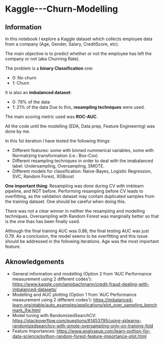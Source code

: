 # Kaggle---Churn-Modelling

## Information

In this notebook I explore a Kaggle dataset which collects employee data from a company (Age, Gender, Salary, CreditScore, etc). 

The main objective is to predict whether or not the employee has left the company or not (aka Churning Rate).

The problem is a **binary Classification** one:
* 0: No churn
* 1: Churn

It is also an **imbalanced dataset**:
* 0: 79% of the data
* 1: 21% of the data
Due to this, **resampling techniques** were used.

The main scoring metric used was **ROC-AUC**.

All the code until the modelling (EDA, Data prep, Feature Engineering) was done by me.

In this 1st iteration I have tested the following things:
* Different features: some with binned nummerical variables, some with Normalizing transformation (i.e.: Box-Cox)
* Different resampling techniques in order to deal with the imabalanced label: Undersampling, Oversampling, SMOTE.
* Different models for classification: Naive-Bayes, Logistic Regression, SVC, Random Forest, XGBoost

**One important thing**: Resampling was done during CV with imblearn pipeline, and NOT before. Performing resampling before CV leads to overfitting, as the validation dataset may contain duplicated samples from the training dataset. One should be careful when doing this.

There was not a clear winner in neither the resampling and modelling techniques. Oversampling with Random Forest was marginally better so that is the one thas has been finally used.

Although the final training AUC was 0.86, the final testing AUC was just 0.79. As a conclusion, the model seems to be overfitting and this issue should be addressed in the following iterations. Age was the most important feature.


## Aknowledgements
* General information and modelling (Option 2 from 'AUC Performance measurement using 2 different codes'): https://www.kaggle.com/janiobachmann/credit-fraud-dealing-with-imbalanced-datasets/
* Modelling and AUC plotting (Option 1 from 'AUC Performance measurement using 2 different codes'): https://imbalanced-learn.org/stable/auto_examples/applications/plot_over_sampling_benchmark_lfw.html
* Model tuning with RandomizedSearchCV: https://stackoverflow.com/questions/61453795/using-sklearns-randomizedsearchcv-with-smote-oversampling-only-on-training-fold
* Feature Importances: https://www.analyseup.com/learn-python-for-data-science/python-random-forest-feature-importance-plot.html
